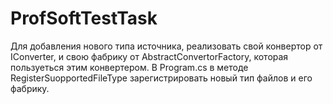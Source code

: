 # ProfSoftTestTask
Для добавления нового типа источника, реализовать свой конвертор от IConverter, и свою фабрику от AbstractConvertorFactory, которая пользуеться этим конвертером.
В Program.cs в методе RegisterSuopportedFileType зарегистрировать новый тип файлов и его фабрику.
